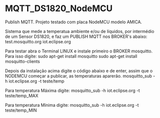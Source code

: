 # MQTT_DS1820_NodeMCU
Publish MQTT. Projeto testado com placa NodeMCU modelo AMICA.

Sistema que mede a temperatua ambiente e/ou de líquidos, por intermédio de um Sensor DS1820, e faz um PUBLISH MQTT nos BROKER's abaixo:
test.mosquitto.org
iot.eclipse.org


Para testar abra o Terminal LINUX e instale primeiro o BROKER mosquitto. Para isso digite: 
sudo apt-get install mosquitto
sudo apt-get install mosquitto-clients


Depois da instalação acima digite o código abaixo e de enter, assim que o NODEMCU começar a publicar, as temperaturas aparerão.
mosquitto_sub -h iot.eclipse.org -t teste/temp  


Para temperatura Máxima digite:
mosquitto_sub -h iot.eclipse.org -t teste/temp_MAX


Para temperatura Mínima digite:
mosquitto_sub -h iot.eclipse.org -t teste/temp_MIN
